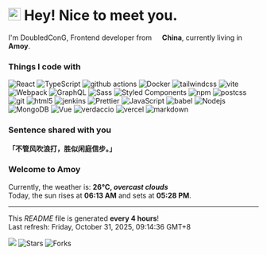 <h1>
     <img src="https://emojis.slackmojis.com/emojis/images/1660853767/60881/meow_attention.gif?1660853767" width="25" />
     Hey! Nice to meet you.
</h1>

<p>I'm DoubledConG, Frontend developer from
     <img src="https://cdn-icons-png.flaticon.com/512/197/197375.png" width="13" /> <b>China</b>,
     currently living in <b>Amoy</b>.
</p>

<h3>Things I code with</h3>
<p>
     <img alt="React" src="https://img.shields.io/badge/-React-45b8d8?style=flat-square&logo=react&logoColor=white" />
     <img alt="TypeScript"
          src="https://img.shields.io/badge/-TypeScript-007ACC?style=flat-square&logo=typescript&logoColor=white" />
     <img alt="github actions"
          src="https://img.shields.io/badge/-Github_Actions-2088FF?style=flat-square&logo=github-actions&logoColor=white" />
     <img alt="Docker"
          src="https://img.shields.io/badge/-Docker-46a2f1?style=flat-square&logo=docker&logoColor=white" />
     <img alt="tailwindcss"
          src="https://img.shields.io/badge/-Tailwind CSS-06B6D4?style=flat-square&logo=tailwindcss&logoColor=white" />
     <img alt="vite" src="https://img.shields.io/badge/-Vite-646CFF?style=flat-square&logo=vite&logoColor=white" />
     <img alt="Webpack"
          src="https://img.shields.io/badge/-Webpack-8DD6F9?style=flat-square&logo=webpack&logoColor=white" />
     <img alt="GraphQL"
          src="https://img.shields.io/badge/-GraphQL-E10098?style=flat-square&logo=graphql&logoColor=white" />
     <img alt="Sass" src="https://img.shields.io/badge/-Sass-CC6699?style=flat-square&logo=sass&logoColor=white" />
     <img alt="Styled Components"
          src="https://img.shields.io/badge/-Styled_Components-db7092?style=flat-square&logo=styled-components&logoColor=white" />
     <img alt="npm" src="https://img.shields.io/badge/-NPM-CB3837?style=flat-square&logo=npm&logoColor=white" />
     <img alt="postcss"
          src="https://img.shields.io/badge/-PostCSS-DD3A0A?style=flat-square&logo=postcss&logoColor=white" />
     <img alt="git" src="https://img.shields.io/badge/-Git-F05032?style=flat-square&logo=git&logoColor=white" />
     <img alt="html5" src="https://img.shields.io/badge/-HTML5-E34F26?style=flat-square&logo=html5&logoColor=white" />
     <img alt="jenkins"
          src="https://img.shields.io/badge/-Jenkins-D24939?style=flat-square&logo=jenkins&logoColor=white" />
     <img alt="Prettier"
          src="https://img.shields.io/badge/-Prettier-F7B93E?style=flat-square&logo=prettier&logoColor=white" />
     <img alt="JavaScript"
          src="https://img.shields.io/badge/-JavaScript-F7DF1E?style=flat-square&logo=javascript&logoColor=white" />
     <img alt="babel" src="https://img.shields.io/badge/-Babel-F9DC3E?style=flat-square&logo=babel&logoColor=white" />
     <img alt="Nodejs"
          src="https://img.shields.io/badge/-Nodejs-43853d?style=flat-square&logo=Node.js&logoColor=white" />
     <img alt="MongoDB"
          src="https://img.shields.io/badge/-MongoDB-13aa52?style=flat-square&logo=mongodb&logoColor=white" />
     <img alt="Vue" src="https://img.shields.io/badge/-Vue-4FC08D?style=flat-square&logo=vuedotjs&logoColor=white" />
     <img alt="verdaccio"
          src="https://img.shields.io/badge/-Verdaccio-4B5E40?style=flat-square&logo=verdaccio&logoColor=white" />
     <img alt="vercel"
          src="https://img.shields.io/badge/-Vercel-000000?style=flat-square&logo=vercel&logoColor=white" />
     <img alt="markdown"
          src="https://img.shields.io/badge/-Markdown-000000?style=flat-square&logo=markdown&logoColor=white" />

</p>

<h3>Sentence shared with you</h3>
<p>
     <b>「不管风吹浪打，胜似闲庭信步。」</b>
</p>

<h3>Welcome to Amoy</h3>
<p>
     Currently, the weather is: <b> 26°C, <i>overcast clouds</i></b></br>Today, the sun rises at
     <b>06:13 AM</b> and sets at <b>05:28 PM</b>.
</p>
</p>

---

<p>
     This <i>README</i> file is generated <b>every 4 hours</b>!<br />
     Last refresh: Friday, October 31, 2025, 09:14:36 GMT+8
</p>

<p>
     <img src="https://github.com/cccoding365/cccoding365/workflows/README%20build/badge.svg" />
     <img alt="Stars"
          src="https://img.shields.io/github/stars/cccoding365/cccoding365?style=flat-square&labelColor=343b41" />
     <img alt="Forks"
          src="https://img.shields.io/github/forks/cccoding365/cccoding365?style=flat-square&labelColor=343b41" />
</p>